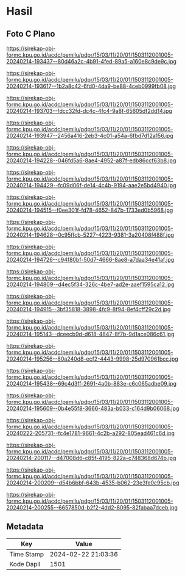 # Hasil

## Foto C Plano

https://sirekap-obj-formc.kpu.go.id/acdc/pemilu/pdpr/15/03/11/20/01/1503112001005-20240214-193437--80d46a2c-4b91-4fed-89a5-a160e8c9de9c.jpg

https://sirekap-obj-formc.kpu.go.id/acdc/pemilu/pdpr/15/03/11/20/01/1503112001005-20240214-193617--1b2a8c42-6fd0-4da9-be88-4ceb0999fb08.jpg

https://sirekap-obj-formc.kpu.go.id/acdc/pemilu/pdpr/15/03/11/20/01/1503112001005-20240214-193703--fdcc32fd-dc4c-4fc4-9a8f-65605df2dd14.jpg

https://sirekap-obj-formc.kpu.go.id/acdc/pemilu/pdpr/15/03/11/20/01/1503112001005-20240214-193947--2456a416-2eb3-4c01-a54a-6fbd7d12a156.jpg

https://sirekap-obj-formc.kpu.go.id/acdc/pemilu/pdpr/15/03/11/20/01/1503112001005-20240214-194228--046fd5a6-8ae4-4952-a87f-edb86ccf63b8.jpg

https://sirekap-obj-formc.kpu.go.id/acdc/pemilu/pdpr/15/03/11/20/01/1503112001005-20240214-194429--fc09d06f-de14-4c4b-9194-aae2e5bd4940.jpg

https://sirekap-obj-formc.kpu.go.id/acdc/pemilu/pdpr/15/03/11/20/01/1503112001005-20240214-194515--f0ee301f-fd78-4652-847b-1733ed0b5968.jpg

https://sirekap-obj-formc.kpu.go.id/acdc/pemilu/pdpr/15/03/11/20/01/1503112001005-20240214-194628--0c95ffcb-5227-4223-9381-3a20408f488f.jpg

https://sirekap-obj-formc.kpu.go.id/acdc/pemilu/pdpr/15/03/11/20/01/1503112001005-20240214-194726--c94f80bf-50d7-4666-8ae8-a7daa34e41af.jpg

https://sirekap-obj-formc.kpu.go.id/acdc/pemilu/pdpr/15/03/11/20/01/1503112001005-20240214-194809--d4ec5f34-326c-4be7-ad2e-aaef1595ca12.jpg

https://sirekap-obj-formc.kpu.go.id/acdc/pemilu/pdpr/15/03/11/20/01/1503112001005-20240214-194915--3bf35818-3898-4fc9-8f94-8ef4cff29c2d.jpg

https://sirekap-obj-formc.kpu.go.id/acdc/pemilu/pdpr/15/03/11/20/01/1503112001005-20240214-195143--dceecb9d-d618-4847-8f7b-9d1ace086c61.jpg

https://sirekap-obj-formc.kpu.go.id/acdc/pemilu/pdpr/15/03/11/20/01/1503112001005-20240214-195256--80a240d8-ecf2-4443-9998-25d970961bcc.jpg

https://sirekap-obj-formc.kpu.go.id/acdc/pemilu/pdpr/15/03/11/20/01/1503112001005-20240214-195438--69c4d3ff-2691-4a0b-883e-c6c065adbe09.jpg

https://sirekap-obj-formc.kpu.go.id/acdc/pemilu/pdpr/15/03/11/20/01/1503112001005-20240214-195609--0b4e55f8-3666-483a-b033-c164d9b06068.jpg

https://sirekap-obj-formc.kpu.go.id/acdc/pemilu/pdpr/15/03/11/20/01/1503112001005-20240222-205731--fc4e1781-9661-4c2b-a292-805ead461c6d.jpg

https://sirekap-obj-formc.kpu.go.id/acdc/pemilu/pdpr/15/03/11/20/01/1503112001005-20240214-200117--d47008d6-c85f-4195-822a-c748368d674b.jpg

https://sirekap-obj-formc.kpu.go.id/acdc/pemilu/pdpr/15/03/11/20/01/1503112001005-20240214-200209--d54b6bbf-643b-4535-b062-23e3fe0c95cb.jpg

https://sirekap-obj-formc.kpu.go.id/acdc/pemilu/pdpr/15/03/11/20/01/1503112001005-20240214-200255--6657850d-b2f2-4dd2-8095-82fabaa7dceb.jpg


## Metadata

| Key        | Value               |
| ---------- | ------------------- |
| Time Stamp | 2024-02-22 21:03:36 |
| Kode Dapil | 1501                |



